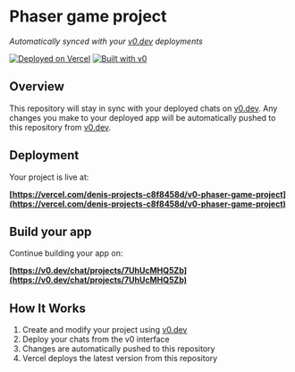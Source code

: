 # Phaser game project

*Automatically synced with your [v0.dev](https://v0.dev) deployments*

[![Deployed on Vercel](https://img.shields.io/badge/Deployed%20on-Vercel-black?style=for-the-badge&logo=vercel)](https://vercel.com/denis-projects-c8f8458d/v0-phaser-game-project)
[![Built with v0](https://img.shields.io/badge/Built%20with-v0.dev-black?style=for-the-badge)](https://v0.dev/chat/projects/7UhUcMHQ5Zb)

## Overview

This repository will stay in sync with your deployed chats on [v0.dev](https://v0.dev).
Any changes you make to your deployed app will be automatically pushed to this repository from [v0.dev](https://v0.dev).

## Deployment

Your project is live at:

**[https://vercel.com/denis-projects-c8f8458d/v0-phaser-game-project](https://vercel.com/denis-projects-c8f8458d/v0-phaser-game-project)**

## Build your app

Continue building your app on:

**[https://v0.dev/chat/projects/7UhUcMHQ5Zb](https://v0.dev/chat/projects/7UhUcMHQ5Zb)**

## How It Works

1. Create and modify your project using [v0.dev](https://v0.dev)
2. Deploy your chats from the v0 interface
3. Changes are automatically pushed to this repository
4. Vercel deploys the latest version from this repository
